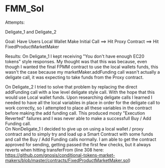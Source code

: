 # FMM_Sol

Attempts:

Deligate_1 and Deligate_2

Goal: Have Users Local Wallet Make Initial Call ==> Hit Proxy Contract ==> Hit FixedProductMarketMaker

Results:
On Deligate_1 I kept receiving "You don't have enough EC20 tokens" style responses.  My thought was that this was because, even though I wanted the final FPMM contract to use the local wallets funds, this wasn't the case because my marketMaker.addFunding call wasn't actually a deligate call, it was expecting to take funds from the Proxy contract.

On Deligate_2 I tried to solve that problem by replacing the direct addFunding call with a low level deligate style call.  With the hope that this would use Local wallet funds. 
Upon researching deligate calls I learned I needed to have all the local variables in place in order for the deligate call to work correctly, so I attempted to place all these variables in the contract before making the add funding call.  This produced mosty "Execution Reverted" failures and I was never able to make a successfull Buy / Add Funding call.  
On NonDeligate_1 I decided to give up on using a local wallet / proxy contract and to simply try and load up a Smart Contract with some funds and call the Buy / Add Funding calls normally. I am able to get the contract approved for sending, getting passed the first few checks, but it always reverts when hitting transferFrom (line 308 here: https://github.com/gnosis/conditional-tokens-market-makers/blob/master/contracts/FixedProductMarketMaker.sol)
